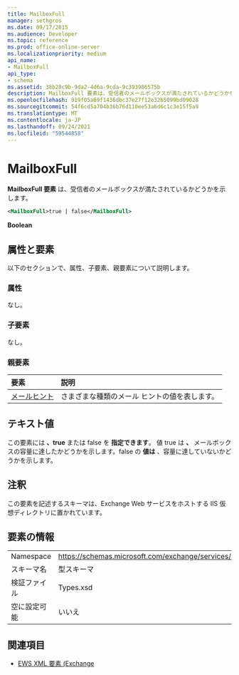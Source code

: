 ```yaml
---
title: MailboxFull
manager: sethgros
ms.date: 09/17/2015
ms.audience: Developer
ms.topic: reference
ms.prod: office-online-server
ms.localizationpriority: medium
api_name:
- MailboxFull
api_type:
- schema
ms.assetid: 38b28c9b-9da2-4d6a-9cda-9c393986575b
description: MailboxFull 要素は、受信者のメールボックスが満たされているかどうかを示します。
ms.openlocfilehash: 919f05a69f1436dbc37e27f12e32b5099bd09028
ms.sourcegitcommit: 54f6cd5a704b36b76d110ee53a6d6c1c3e15f5a9
ms.translationtype: MT
ms.contentlocale: ja-JP
ms.lasthandoff: 09/24/2021
ms.locfileid: "59544858"
---
```

# <a name="mailboxfull"></a>MailboxFull

**MailboxFull 要素** は、受信者のメールボックスが満たされているかどうかを示します。 
  
```XML
<MailboxFull>true | false</MailboxFull>
```

**Boolean**

## <a name="attributes-and-elements"></a>属性と要素

以下のセクションで、属性、子要素、親要素について説明します。
  
### <a name="attributes"></a>属性

なし。
  
### <a name="child-elements"></a>子要素

なし。
  
### <a name="parent-elements"></a>親要素

|**要素**|**説明**|
|:-----|:-----|
|[メールヒント](mailtips.md) <br/> |さまざまな種類のメール ヒントの値を表します。  <br/> |
   
## <a name="text-value"></a>テキスト値

この要素には **、true** または false を **指定できます**。 値 true は **、** メールボックスの容量に達したかどうかを示します。false の **値は** 、容量に達していないかどうかを示します。 
  
## <a name="remarks"></a>注釈

この要素を記述するスキーマは、Exchange Web サービスをホストする IIS 仮想ディレクトリに置かれています。
  
## <a name="element-information"></a>要素の情報

|||
|:-----|:-----|
|Namespace  <br/> |https://schemas.microsoft.com/exchange/services/2006/types  <br/> |
|スキーマ名  <br/> |型スキーマ  <br/> |
|検証ファイル  <br/> |Types.xsd  <br/> |
|空に設定可能  <br/> |いいえ  <br/> |
   
## <a name="see-also"></a>関連項目

- [EWS XML 要素 (Exchange](ews-xml-elements-in-exchange.md)

